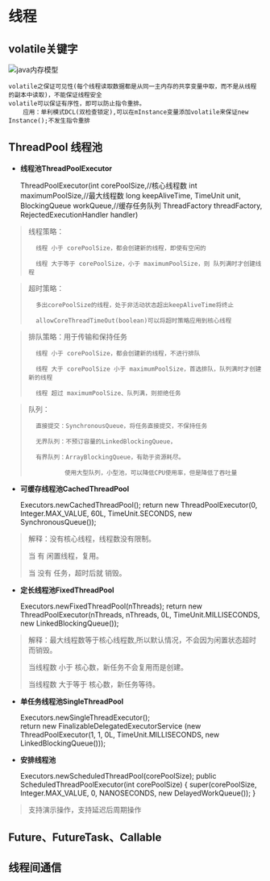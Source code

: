 
# 线程

## volatile关键字

![java内存模型][1]

	volatile之保证可见性(每个线程读取数据都是从同一主内存的共享变量中取，而不是从线程的副本中读取)，不能保证线程安全
	volatile可以保证有序性，即可以防止指令重排。
		应用：单利模式DCL(双检查锁定),可以在mInstance变量添加volatile来保证new Instance();不发生指令重排




[1]:https://github.com/mirindalover/SummaryOfProgrammingLearning/blob/master/java/resource/%E7%BA%BF%E7%A8%8B%E5%86%85%E5%AD%98.png

## ThreadPool 线程池
	
- **线程池ThreadPoolExecutor**

	ThreadPoolExecutor(int corePoolSize,//核心线程数
                              int maximumPoolSize,//最大线程数
                              long keepAliveTime,
                              TimeUnit unit,
                              BlockingQueue<Runnable> workQueue,//缓存任务队列
                              ThreadFactory threadFactory,
                              RejectedExecutionHandler handler)
							  
>	线程策略：
>
>		线程 小于 corePoolSize，都会创建新的线程，即使有空闲的
>
>		线程 大于等于 corePoolSize，小于 maximumPoolSize，则 队列满时才创建线程

>	超时策略：
>
>		多出corePoolSize的线程，处于非活动状态超出keepAliveTime将终止
>
>		allowCoreThreadTimeOut(boolean)可以将超时策略应用到核心线程

>	排队策略：用于传输和保持任务
>
>		线程 小于 corePoolSize，都会创建新的线程，不进行排队
>
>		线程 大于 corePoolSize 小于 maximumPoolSize，首选排队，队列满时才创建新的线程
>
>		线程 超过 maximumPoolSize、队列满，则拒绝任务

>	队列：
>
>		直接提交：SynchronousQueue，将任务直接提交，不保持任务
>
>		无界队列：不预订容量的LinkedBlockingQueue，
>
>		有界队列：ArrayBlockingQueue，有助于资源耗尽。
>
>				使用大型队列，小型池，可以降低CPU使用率，但是降低了吞吐量
	
- **可缓存线程池CachedThreadPool**
	
	Executors.newCachedThreadPool();
	return new ThreadPoolExecutor(0, Integer.MAX_VALUE,
                                      60L, TimeUnit.SECONDS,
                                      new SynchronousQueue<Runnable>());
									  
>	解释：没有核心线程，线程数没有限制。
>
>	当 有 闲置线程，复用。
>
>	当 没有 任务，超时后就 销毁。	

- **定长线程池FixedThreadPool**

	Executors.newFixedThreadPool(nThreads);
	return new ThreadPoolExecutor(nThreads, nThreads,
                                      0L, TimeUnit.MILLISECONDS,
                                      new LinkedBlockingQueue<Runnable>());
									  
>	解释：最大线程数等于核心线程数,所以默认情况，不会因为闲置状态超时而销毁。
>
>	当线程数 小于 核心数，新任务不会复用而是创建。
>
>	当线程数 大于等于 核心数，新任务等待。

- **单任务线程池SingleThreadPool**

	Executors.newSingleThreadExecutor();							  
	return new FinalizableDelegatedExecutorService
            (new ThreadPoolExecutor(1, 1,
                                    0L, TimeUnit.MILLISECONDS,
                                    new LinkedBlockingQueue<Runnable>()));

- **安排线程池**

	Executors.newScheduledThreadPool(corePoolSize);
	public ScheduledThreadPoolExecutor(int corePoolSize) {
        super(corePoolSize, Integer.MAX_VALUE, 0, NANOSECONDS,
              new DelayedWorkQueue());
    }

>	支持演示操作，支持延迟后周期操作
	
## Future、FutureTask、Callable							  
							  
							  
## 线程间通信